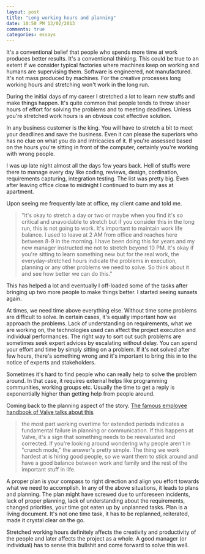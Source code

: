 ```yaml
---
layout: post
title: "Long working hours and planning"
date: 10:50 PM 13/02/2013
comments: true
categories: essays
---
```


It's a conventional belief that people who spends more time at work produces better results. It's a conventional thinking. This could be true to an extent if we consider typical factories where machines keep on working and humans are supervising them. Software is engineered, not manufactured. It's not mass produced by machines. For the creative processes long working hours and stretching won't work in the long run.

During the initial days of my career I stretched a lot to learn new stuffs and make things happen. It's quite common that people tends to throw sheer hours of effort for solving the problems and to meeting deadlines. Unless you're stretched work hours is an obvious cost effective solution.

In any business customer is the king. You will have to stretch a bit to meet your deadlines and save the business. Even it can please the superiors who has no clue on what you do and intricacies of it. If you're assessed based on the hours you're sitting in front of the computer, certainly you're working with wrong people.

I was up late night almost all the days few years back. Hell of stuffs were there to manage every day like coding, reviews, design, cordination, requirements capturing, integration testing. The list was pretty big. Even after leaving office close to midnight I continued to burn my ass at apartment.

Upon seeing me frequently late at office, my client came and told me. 

> "It's okay to stretch a day or two or maybe when you find it's so critical and unavoidable to stretch but if you consider this in the long run, this is not going to work. It's important to maintain work life balance. I used to leave at 2 AM from office and reaches here between 8-9 in the morning. I have been doing this for years and my new manager instructed me not to stretch beyond 10 PM. It's okay if you're sitting to learn something new but for the real work, the everyday-stretched hours indicate the problems in execution, planning or any other problems we need to solve. So think about it and see how better we can do this."

This has helped a lot and eventually I off-loaded some of the tasks after bringing up two more people to make things better. I started seeing sunsets again.

At times, we need time above everything else. Without time some problems are difficult to solve. In certain cases, it's equally important how we approach the problems. Lack of understanding on requirements, what we are working on, the technologies used can affect the project execution and individual performances. The right way to sort out such problems are sometimes seek expert advices by escalating without delay. You can spend your effort and time by simply sitting on a problem. If it's not solved after few hours, there's something wrong and it's important to bring this in to the notice of experts and stakeholders.

Sometimes it's hard to find people who can really help to solve the problem around. In that case, it requires external helps like programming communities, working groups etc. Usually the time to get a reply is exponentially higher than getting help from people around.

Coming back to the planning aspect of the story. [The famous employee handbook of Valve talks about this](http://www.valvesoftware.com/company/Valve_Handbook_LowRes.pdf)

> the most part working overtime for extended periods indicates a fundamental failure in planning or communication. If this happens at Valve, it's a sign that something needs to be reevaluated and corrected. If you're looking around wondering why people aren't in "crunch mode," the answer's pretty simple. The thing we work hardest at is hiring good people, so we want them to stick around and have a good balance between work and family and the rest of the important stuff in life.

A proper plan is your compass to right direction and align you effort towards what we need to accomplish. In any of the above situations, it leads to plans and planning. The plan might have screwed due to unforeseen incidents, lack of proper planning, lack of understanding about the requirements, changed priorities, your time got eaten up by unplanned tasks. Plan is a living document. It's not one time task, it has to be replanned, reiterated, made it crystal clear on the go.  

Stretched working hours definitely affects the creativity and productivity of the people and later affects the project as a whole. A good manager (or individual) has to sense this bullshit and come forward to solve this well.